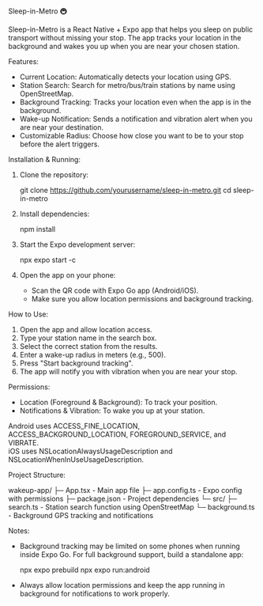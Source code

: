 Sleep-in-Metro 🚇

Sleep-in-Metro is a React Native + Expo app that helps you sleep on public transport without missing your stop. The app tracks your location in the background and wakes you up when you are near your chosen station.

Features:

- Current Location: Automatically detects your location using GPS.
- Station Search: Search for metro/bus/train stations by name using OpenStreetMap.
- Background Tracking: Tracks your location even when the app is in the background.
- Wake-up Notification: Sends a notification and vibration alert when you are near your destination.
- Customizable Radius: Choose how close you want to be to your stop before the alert triggers.

Installation & Running:

1. Clone the repository:

   git clone https://github.com/yourusername/sleep-in-metro.git
   cd sleep-in-metro

2. Install dependencies:

   npm install

3. Start the Expo development server:

   npx expo start -c

4. Open the app on your phone:

   - Scan the QR code with Expo Go app (Android/iOS).  
   - Make sure you allow location permissions and background tracking.

How to Use:

1. Open the app and allow location access.  
2. Type your station name in the search box.  
3. Select the correct station from the results.  
4. Enter a wake-up radius in meters (e.g., 500).  
5. Press "Start background tracking".  
6. The app will notify you with vibration when you are near your stop.

Permissions:

- Location (Foreground & Background): To track your position.  
- Notifications & Vibration: To wake you up at your station.  

Android uses ACCESS_FINE_LOCATION, ACCESS_BACKGROUND_LOCATION, FOREGROUND_SERVICE, and VIBRATE.  
iOS uses NSLocationAlwaysUsageDescription and NSLocationWhenInUseUsageDescription.

Project Structure:

wakeup-app/
├─ App.tsx               - Main app file
├─ app.config.ts         - Expo config with permissions
├─ package.json          - Project dependencies
└─ src/
   ├─ search.ts          - Station search function using OpenStreetMap
   └─ background.ts      - Background GPS tracking and notifications

Notes:

- Background tracking may be limited on some phones when running inside Expo Go. For full background support, build a standalone app:

   npx expo prebuild
   npx expo run:android

- Always allow location permissions and keep the app running in background for notifications to work properly.
